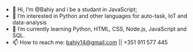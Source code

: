 - 👋 Hi, I’m @Bahiy and i be a studant in JavaScript;
- 👀 I’m interested in Python and other languages for auto-task, IoT and data-analysis
- 🌱 I’m currently learning Python, HTML, CSS, Node.js, JavaScript and SQL.
- 📫 How to reach me: bahiy14@gmail.com || +351 911 577 445

<!---
Bahiy/Bahiy is a ✨ special ✨ repository because its `README.md` (this file) appears on your GitHub profile.
You can click the Preview link to take a look at your changes.
--->
